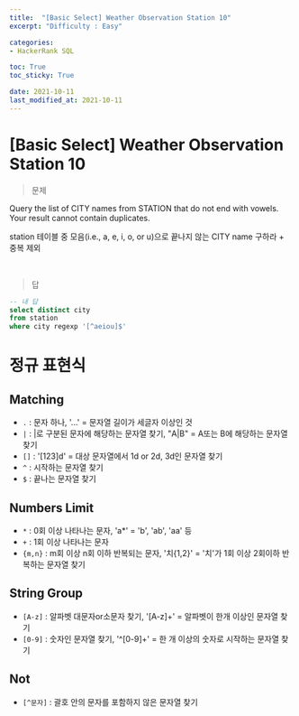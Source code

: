 ```yaml
---
title:  "[Basic Select] Weather Observation Station 10"
excerpt: "Difficulty : Easy"

categories:
- HackerRank SQL

toc: True
toc_sticky: True

date: 2021-10-11
last_modified_at: 2021-10-11
---
```


# [Basic Select] Weather Observation Station 10

> 문제

Query the list of CITY names from STATION that do not end with vowels. Your result cannot contain duplicates.



station 테이블 중 모음(i.e., a, e, i, o, or u)으로 끝나지 않는 CITY name 구하라 + 중복 제외


<br>

> 답

```sql
-- 내 답
select distinct city
from station
where city regexp '[^aeiou]$'
```

# 정규 표현식

## Matching

- `.` : 문자 하나, '...' = 문자열 길이가 세글자 이상인 것
- `|` : |로 구분된 문자에 해당하는 문자열 찾기, "A|B" = A또는 B에 해당하는 문자열 찾기
- `[]` : '[123]d' = 대상 문자열에서 1d or 2d, 3d인 문자열 찾기
- `^` : 시작하는 문자열 찾기
- `$` : 끝나는 문자열 찾기

## Numbers Limit

- `*` : 0회 이상 나타나는 문자, 'a*' = 'b', 'ab', 'aa' 등
- `+` : 1회 이상 나타나는 문자
- `{m,n}` : m회 이상 n회 이하 반복되는 문자, '치{1,2}' = '치'가 1회 이상 2회이하 반복하는 문자열 찾기
  
## String Group

- `[A-z]` : 알파벳 대문자or소문자 찾기, '[A-z]+' = 알파벳이 한개 이상인 문자열 찾기
- `[0-9]` : 숫자인 문자열 찾기, '^[0-9]+' = 한 개 이상의 숫자로 시작하는 문자열 찾기

## Not

- `[^문자]` : 괄호 안의 문자를 포함하지 않은 문자열 찾기